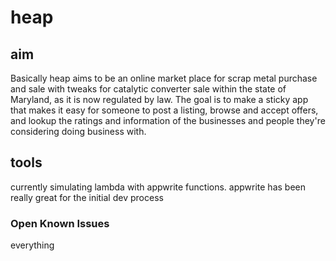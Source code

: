 # heap

## aim

Basically heap aims to be an online market place for scrap metal purchase and sale with tweaks for catalytic converter sale within the state of Maryland, as it is now regulated by law. The goal is to make a sticky app that makes it easy for someone to post a listing, browse and accept offers, and lookup the ratings and information of the businesses and people they're considering doing business with.

## tools

currently simulating lambda with appwrite functions. appwrite has been really great for the initial dev process

### Open Known Issues

everything
